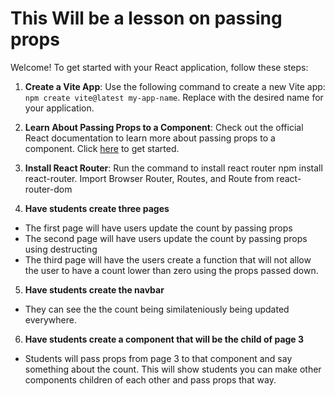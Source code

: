 # This Will be a lesson on passing props


Welcome! To get started with your React application, follow these steps:

1. **Create a Vite App**: Use the following command to create a new Vite app: `npm create vite@latest my-app-name`. Replace  with the desired name for your application.


2. **Learn About Passing Props to a Component**: Check out the official React documentation to learn more about passing props to a component. Click [here](https://react.dev/learn/passing-props-to-a-component) to get started.

3. **Install React Router**: Run the command to install react router npm install react-router. Import Browser Router, Routes, and Route from react-router-dom

4. **Have students create three pages**

- The first page will have users update the count by passing props
- The second page will have users update the count by passing props using destructing
- The third page will have the users create a function that will not allow the user to have a count lower than zero using the props passed down.

5.  **Have students create the navbar** 

- They can see the the count being similateniously being updated everywhere.

6. **Have students create a component that will be the child of page 3**

- Students will pass props from page 3 to that component and say something about the count. This will show students you can make other components children of each other and pass props that way. 






   
